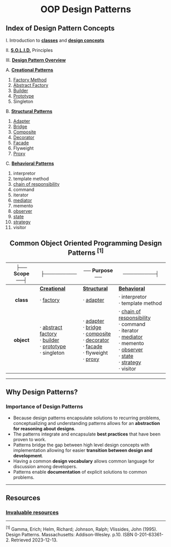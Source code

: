 <div align="center">

# **OOP Design Patterns**

</div>

## **Index of Design Pattern Concepts**

I. Introduction to **[classes](./design-patterns/Classes.md)** and **[design concepts](./design-patterns/Design-concepts.md)**

II. **[S.O.L.I.D.](./design-patterns/solid.md)** Principles

III. **[Design Pattern Overview](./design-patterns/design-patterns.md)**

A. **[Creational Patterns](./design-patterns/OOP01-creational-patterns/creational-patterns.md)**

1. [Factory Method](./design-patterns/OOP01-creational-patterns/factory-method.md)
2. [Abstract Factory](./design-patterns/OOP01-creational-patterns/abstract-factory.md)
3. [Builder](./design-patterns/OOP01-creational-patterns/builder.md)
4. [Prototype](./design-patterns/OOP01-creational-patterns/prototype.md)
5. Singleton

B. **[Structural Patterns](./design-patterns/OOP02-structural-patterns/structural-patterns.md)**

1. [Adapter](./design-patterns/OOP02-structural-patterns/adapter.md)
2. [Bridge](./design-patterns/OOP02-structural-patterns/bridge.md)
3. [Composite](./design-patterns/OOP02-structural-patterns/composite.md)
4. [Decorator](./design-patterns/OOP02-structural-patterns/decorator.md)
5. [Facade](./design-patterns/OOP02-structural-patterns/facade.md)
6. Flyweight
7. [Proxy](./design-patterns/OOP02-structural-patterns/proxy.md)

C. **[Behavioral Patterns](./design-patterns/OOP03-behavioral-patterns/behavioral-patterns.md)**

1. interpretor
2. template method
3. [chain of responsibility](./design-patterns/OOP03-behavioral-patterns/chain-of-responsibility.md)
4. command
5. iterator
6. [mediator](./design-patterns/OOP03-behavioral-patterns/mediator.md)
7. memento
8. [observer](./design-patterns/OOP03-behavioral-patterns/observer.md)
9. [state](./design-patterns/OOP03-behavioral-patterns/state.md)
10. [strategy](./design-patterns/OOP03-behavioral-patterns/strategy.md)
11. visitor



<div align="center">

## **Common Object Oriented Programming Design Patterns** <sup>[1]</sup>

|├── Scope ──┤|├─────────|── Purpose ──|─────────┤|
|:---:|---|---|---|
||[**Creational**](./design-patterns/OOP01-creational-patterns/creational-patterns.md)|[**Structural**](./design-patterns/OOP02-structural-patterns/structural-patterns.md)|[**Behavioral**](./design-patterns/OOP03-behavioral-patterns/behavioral-patterns.md)|
|**class**|· [factory](./design-patterns/OOP01-creational-patterns/factory-method.md)|· [adapter](./design-patterns/OOP02-structural-patterns/adapter.md)|· interpretor<br/> · template method|
|**object**|· [abstract factory](./design-patterns/OOP01-creational-patterns/abstract-factory.md)<br/> · [builder](./design-patterns/OOP01-creational-patterns/builder.md)<br/> · [prototype](./design-patterns/OOP01-creational-patterns/prototype.md)<br/> · singleton|· [adapter](./adapter.md)<br/> · [bridge](./bridge.md)<br/> · [composite](./composite.md)<br/> · [decorator](./design-patterns/OOP02-structural-patterns/decorator.md)<br/> · [facade](./facade.md)<br/> · flyweight<br/> · [proxy](./proxy.md) |· [chain of responsibility](./design-patterns/OOP03-behavioral-patterns/chain-of-responsibility.md)<br/> · command<br/> · iterator<br/> · [mediator](./design-patterns/OOP03-behavioral-patterns/mediator.md)<br/> · memento<br/> · [observer](./design-patterns/OOP03-behavioral-patterns/observer.md)<br/> · [state](./design-patterns/OOP03-behavioral-patterns/state.md)<br/> · [strategy](./design-patterns/OOP03-behavioral-patterns/strategy.md)<br/> · visitor|

</div>

<hr/>

## **Why Design Patterns?**

### Importance of Design Patterns

- Because design patterns encapsulate solutions to recurring problems, conceptualizing and understanding patterns allows for an **abstraction for reasoning about designs**. 
- The patterns integrate and encapsulate **best practices** that have been proven to work. 
- Patterns bridge the gap between high level design concepts with implementation allowing for easier **transition between design and development**. 
- Having a common **design vocabulary** allows common language for discussion among developers.
- Patterns enable **documentation** of explicit solutions to common problems.

<hr>

## **Resources**

### **[Invaluable resources](./design-patterns/resources.md)**

<hr>

<sup>[1]</sup> Gamma, Erich; Helm, Richard; Johnson, Ralph; Vlissides, John (1995). Design Patterns. Massachusetts: Addison-Wesley. p.10. ISBN 0-201-63361-2. Retrieved 2023-12-13.

